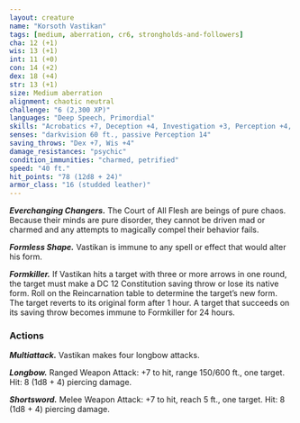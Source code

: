 ```yaml
---
layout: creature
name: "Korsoth Vastikan"
tags: [medium, aberration, cr6, strongholds-and-followers]
cha: 12 (+1)
wis: 13 (+1)
int: 11 (+0)
con: 14 (+2)
dex: 18 (+4)
str: 13 (+1)
size: Medium aberration
alignment: chaotic neutral
challenge: "6 (2,300 XP)"
languages: "Deep Speech, Primordial"
skills: "Acrobatics +7, Deception +4, Investigation +3, Perception +4, Stealth +7, Survival +4"
senses: "darkvision 60 ft., passive Perception 14"
saving_throws: "Dex +7, Wis +4"
damage_resistances: "psychic"
condition_immunities: "charmed, petrified"
speed: "40 ft."
hit_points: "78 (12d8 + 24)"
armor_class: "16 (studded leather)"
---
```


***Everchanging Changers.*** The Court of All Flesh are
beings of pure chaos. Because their minds are pure
disorder, they cannot be driven mad or charmed
and any attempts to magically compel their behavior fails.

***Formless Shape.*** Vastikan is immune to any
spell or effect that would alter his form.

***Formkiller.*** If Vastikan hits a target with three
or more arrows in one round, the target must make
a DC 12 Constitution saving throw or lose its
native form. Roll on the Reincarnation table to
determine the target’s new form. The target
reverts to its original form after 1 hour.
 A target that succeeds on its saving throw becomes
immune to Formkiller for 24 hours.

### Actions

***Multiattack.*** Vastikan makes four
longbow attacks.

***Longbow.*** Ranged Weapon Attack: +7 to hit,
range 150/600 ft., one target. Hit: 8 (1d8 + 4)
piercing damage.

***Shortsword.*** Melee Weapon Attack: +7 to
hit, reach 5 ft., one target. Hit: 8 (1d8 + 4)
piercing damage.
